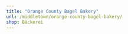```yaml
---
title: "Orange County Bagel Bakery"
url: /middletown/orange-county-bagel-bakery/
shop: Bäckerei
---
```

